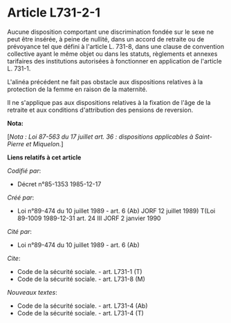 # Article L731-2-1

Aucune disposition comportant une discrimination fondée sur le sexe ne peut être insérée, à peine de nullité, dans un accord
de retraite ou de prévoyance tel que défini à l'article L. 731-8, dans une clause de convention collective ayant le même
objet ou dans les statuts, règlements et annexes tarifaires des institutions autorisées à fonctionner en application de
l'article L. 731-1.

L'alinéa précédent ne fait pas obstacle aux dispositions relatives à la protection de la femme en raison de la maternité.

Il ne s'applique pas aux dispositions relatives à la fixation de l'âge de la retraite et aux conditions d'attribution des
pensions de reversion.

**Nota:**

[*Nota : Loi 87-563 du 17 juillet art. 36 : dispositions applicables à Saint-Pierre et Miquelon.*]

**Liens relatifs à cet article**

_Codifié par_:

  - Décret n°85-1353 1985-12-17

_Créé par_:

  - Loi n°89-474 du 10 juillet 1989 - art. 6 (Ab) JORF 12 juillet 1989) T(Loi 89-1009 1989-12-31 art. 24 III JORF 2 janvier 1990

_Cité par_:

  - Loi n°89-474 du 10 juillet 1989 - art. 6 (Ab)

_Cite_:

  - Code de la sécurité sociale. - art. L731-1 (T)
  - Code de la sécurité sociale. - art. L731-8 (M)

_Nouveaux textes_:

  - Code de la sécurité sociale. - art. L731-4 (Ab)
  - Code de la sécurité sociale. - art. L731-4 (T)
